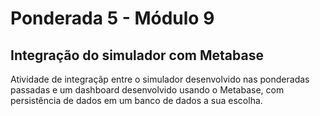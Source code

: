 # Ponderada 5 - Módulo 9
## Integração do simulador com Metabase
Atividade de integraçãp entre o simulador desenvolvido nas ponderadas passadas e um dashboard desenvolvido usando o Metabase, com persistência de dados em um banco de dados a sua escolha.